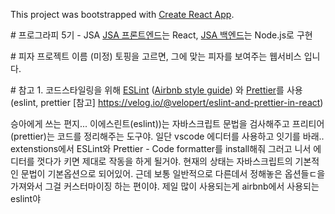 This project was bootstrapped with [Create React App](https://github.com/facebook/create-react-app).

# 프로그라피 5기 - JSA
[JSA 프론트엔드](https://github.com/prography/5th-jsa-front)는 React, [JSA 백엔드](https://github.com/prography/5th-jsa-back)는 Node.js로 구현

# 피자 프로젝트 이름 (미정)
토핑을 고르면, 그에 맞는 피자를 보여주는 웹서비스 입니다.

# 참고
1. 코드스타일링을 위해 [ESLint](https://eslint.org/) ([Airbnb style guide](https://github.com/airbnb/javascript)) 와 [Prettier](https://prettier.io/docs/en/install.html)를 사용  
(eslint, prettier [참고] https://velog.io/@velopert/eslint-and-prettier-in-react)


승아에게 쓰는 편지... 
이에스린트(eslint))는 자바스크립트 문법을 검사해주고 프리티어(prettier)는 코드를 정리해주는 도구야. 
일단 vscode 에디터를 사용하고 잇기를 바래.. extenstions에서 ESLint와 Prettier - Code formatter를 install해줘
그러고 니서 에디터를 껏다가 키면 제대로 작동을 하게 될거야.
현재의 상태는 자바스크립트의 기본적인 문법이 기본옵션으로 되어있어. 
근데 보통 일반적으로 다른데서 정해놓은 옵션들ㄷ을 가져와서 그걸 커스터마이징 하는 편이야. 
제일 많이 사용되는게 airbnb에서 사용되는 eslint야
